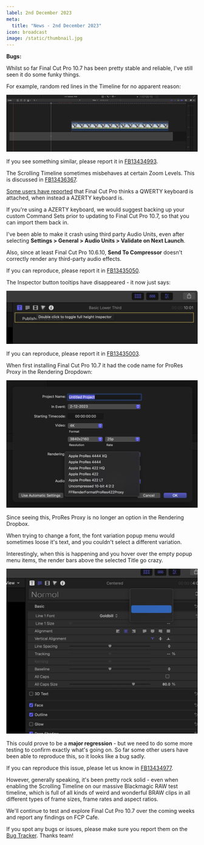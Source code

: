 ```yaml
---
label: 2nd December 2023
meta:
  title: "News - 2nd December 2023"
icon: broadcast
image: /static/thumbnail.jpg
---
```


**Bugs:**

Whilst so far Final Cut Pro 10.7 has been pretty stable and reliable, I've still seen it do some funky things.

For example, random red lines in the Timeline for no apparent reason:

![](/static/random-red-lines.jpg)

If you see something similar, please report it in [FB13434993](https://github.com/CommandPost/FCPCafe/issues/285).

The Scrolling Timeline sometimes misbehaves at certain Zoom Levels. This is discussed in [FB13436367](https://github.com/CommandPost/FCPCafe/issues/294).

[Some users have reported](https://twitter.com/Alex4D/status/1730929760962777529) that Final Cut Pro thinks a QWERTY keyboard is attached, when instead a AZERTY keyboard is.

If you're using a AZERTY keyboard, we would suggest backing up your custom Command Sets prior to updating to Final Cut Pro 10.7, so that you can import them back in.

I've been able to make it crash using third party Audio Units, even after selecting **Settings > General > Audio Units > Validate on Next Launch**.

Also, since at least Final Cut Pro 10.6.10, **Send To Compressor** doesn't correctly render any third-party audio effects.

If you can reproduce, please report it in [FB13435050](https://github.com/CommandPost/FCPCafe/issues/287).

The Inspector button tooltips have disappeared - it now just says:

![](/static/missing-tooltips.jpg)

If you can reproduce, please report it in [FB13435003](https://github.com/CommandPost/FCPCafe/issues/286).

When first installing Final Cut Pro 10.7 it had the code name for ProRes Proxy in the Rendering Dropdown:

![](/static/bad-label-for-prores-proxy.jpg)

Since seeing this, ProRes Proxy is no longer an option in the Rendering Dropbox.

When trying to change a font, the font variation popup menu would sometimes loose it's text, and you couldn't select a different variation.

Interestingly, when this is happening and you hover over the empty popup menu items, the render bars above the selected Title go crazy.

![](/static/disappearing-menu-items.jpg)

This could prove to be a **major regression** - but we need to do some more testing to confirm exactly what's going on. So far some other users have been able to reproduce this, so it looks like a bug sadly.

If you can reproduce this issue, please let us know in [FB13434977](https://github.com/CommandPost/FCPCafe/issues/284).

However, generally speaking, it's been pretty rock solid - even when enabling the Scrolling Timeline on our massive Blackmagic RAW test timeline, which is full of all kinds of weird and wonderful BRAW clips in all different types of frame sizes, frame rates and aspect ratios.

We'll continue to test and explore Final Cut Pro 10.7 over the coming weeks and report any findings on FCP Cafe.

If you spot any bugs or issues, please make sure you report them on the [Bug Tracker](/bugtracker/). Thanks team!